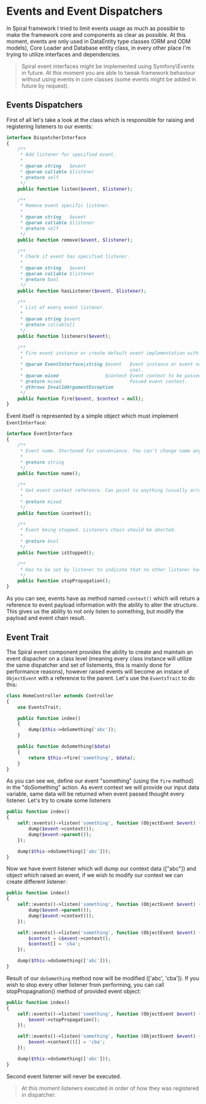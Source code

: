 # Events and Event Dispatchers
In Spiral framework I tried to limit events usage as much as possible to make the framework core and components as clear as possible. At this moment, events are only used in DataEntity type classes (ORM and ODM models), Core Loader and Database entity class, in every other place I'm trying to utilize interfaces and dependencies. 

> Spiral event interfaces might be implemented using Symfony\Events in future. At this moment you are able to tweak framework behaviour without using events in core classes (some events might be added in future by request).

## Events Dispatchers
First of all let's take a look at the class which is responsible for raising and registering listeners to our events:

```php
interface DispatcherInterface
{
    /**
     * Add listener for specified event.
     *
     * @param string   $event
     * @param callable $listener
     * @return self
     */
    public function listen($event, $listener);

    /**
     * Remove event specific listener.
     *
     * @param string   $event
     * @param callable $listener
     * @return self
     */
    public function remove($event, $listener);

    /**
     * Check if event has specified listener.
     *
     * @param string   $event
     * @param callable $listener
     * @return bool
     */
    public function hasListener($event, $listener);

    /**
     * List of every event listener.
     *
     * @param string $event
     * @return callable[]
     */
    public function listeners($event);

    /**
     * Fire event instance or create default event implementation with specified context.
     *
     * @param EventInterface|string $event   Event instance or event name (default implementation to
     *                                       use).
     * @param mixed                 $context Event context to be passed.
     * @return mixed                         Passed event context.
     * @throws InvalidArgumentException
     */
    public function fire($event, $context = null);
}
```

Event itself is represented by a simple object which must implement `EventInterface`:

```php
interface EventInterface
{
    /**
     * Event name. Shortened for convenience. You can't change name anyway.
     *
     * @return string
     */
    public function name();

    /**
     * Get event context reference. Can point to anything (usually array) and should be editable.
     *
     * @return mixed
     */
    public function &context();

    /**
     * Event being stopped. Listeners chain should be aborted.
     *
     * @return bool
     */
    public function isStopped();

    /**
     * Has to be set by listener to indicate that no other listener has to be executed.
     */
    public function stopPropagation();
}
```

As you can see, events have as method named `context()` which will return a reference to event payload information with the ability to alter the structure. This gives us the ability to not only listen to something, but modify the payload and event chain result.

## Event Trait
The Spiral event component provides the ability to create and maintain an event dispacher on a class level (meaning every class instance will utilize the same dispatcher and set of listements, this is mainly done for performance reasons), however raised events will become an instace of `ObjectEvent` with a reference to the parent. Let's use the `EventsTrait` to do this:

```php
class HomeController extends Controller
{
    use EventsTrait;

    public function index() 
    {
        dump($this->doSomething('abc'));
    }

    public function doSomething($data)
    {
        return $this->fire('something', $data);
    }
}
```

As you can see we, define our event "something" (using the `fire` method) in the "doSomething" action. As event context we will provide our input data variable, same data will be returned when event passed thought every listener. Let's try to create some listeners

```php
public function index()
{
    self::events()->listen('something', function (ObjectEvent $event) {
        dump($event->context());
        dump($event->parent());
    });

    dump($this->doSomething(['abc']));
}
```

Now we have event listener which will dump our context data (["abc"]) and object which raised an event, if we wish to modify our context we can create different listener:

```php
public function index()
{
    self::events()->listen('something', function (ObjectEvent $event) {
        dump($event->parent());
        dump($event->context());
    });

    self::events()->listen('something', function (ObjectEvent $event) {
        $context = &$event->context();
        $context[] = 'cba';
    });

    dump($this->doSomething(['abc']));
}
```

Result of our `doSomething` method now will be modified (['abc', 'cba']). If you wish to stop every other listener from performing, you can call stopPropagnation() method of provided event object:

```php
public function index()
{
    self::events()->listen('something', function (ObjectEvent $event) {
        $event->stopPropagation();
    });

    self::events()->listen('something', function (ObjectEvent $event) {
        $event->context()[] = 'cba';
    });

    dump($this->doSomething(['abc']));
}
```

Second event listener will never be executed.
> At this moment listeners executed in order of how they was registered in dispatcher.
